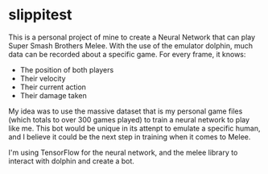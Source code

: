 # slippitest
This is a personal project of mine to create a Neural Network that can play Super Smash Brothers Melee.
With the use of the emulator dolphin, much data can be recorded about a specific game. For every frame, it knows:
  - The position of both players
  - Their velocity
  - Their current action
  - Their damage taken

My idea was to use the massive dataset that is my personal game files (which totals to over 300 games played) to train
a neural network to play like me. This bot would be unique in its attenpt to emulate a specific human, and I believe it 
could be the next step in training when it comes to Melee.

I'm using TensorFlow for the neural network, and the melee library to interact with dolphin and create a bot.
